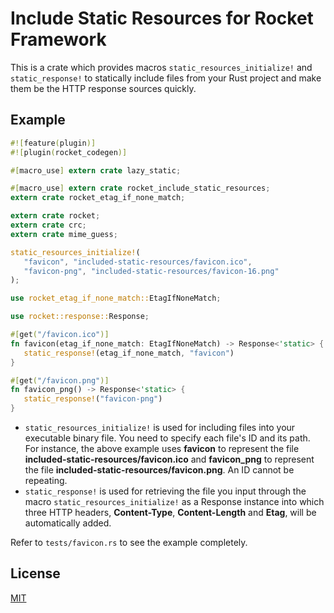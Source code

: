 Include Static Resources for Rocket Framework
====================

This is a crate which provides macros `static_resources_initialize!` and `static_response!` to statically include files from your Rust project and make them be the HTTP response sources quickly.

## Example

```rust
#![feature(plugin)]
#![plugin(rocket_codegen)]

#[macro_use] extern crate lazy_static;

#[macro_use] extern crate rocket_include_static_resources;
extern crate rocket_etag_if_none_match;

extern crate rocket;
extern crate crc;
extern crate mime_guess;

static_resources_initialize!(
   "favicon", "included-static-resources/favicon.ico",
   "favicon-png", "included-static-resources/favicon-16.png"
);

use rocket_etag_if_none_match::EtagIfNoneMatch;

use rocket::response::Response;

#[get("/favicon.ico")]
fn favicon(etag_if_none_match: EtagIfNoneMatch) -> Response<'static> {
   static_response!(etag_if_none_match, "favicon")
}

#[get("/favicon.png")]
fn favicon_png() -> Response<'static> {
   static_response!("favicon-png")
}
```

* `static_resources_initialize!` is used for including files into your executable binary file. You need to specify each file's ID and its path. For instance, the above example uses **favicon** to represent the file **included-static-resources/favicon.ico** and **favicon_png** to represent the file **included-static-resources/favicon.png**. An ID cannot be repeating.
* `static_response!` is used for retrieving the file you input through the macro `static_resources_initialize!` as a Response instance into which three HTTP headers, **Content-Type**, **Content-Length** and **Etag**, will be automatically added.

Refer to `tests/favicon.rs` to see the example completely.

## License

[MIT](LICENSE)